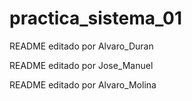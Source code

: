
# practica_sistema_01

README editado por Alvaro_Duran

README editado por Jose_Manuel

README editado por Alvaro_Molina

